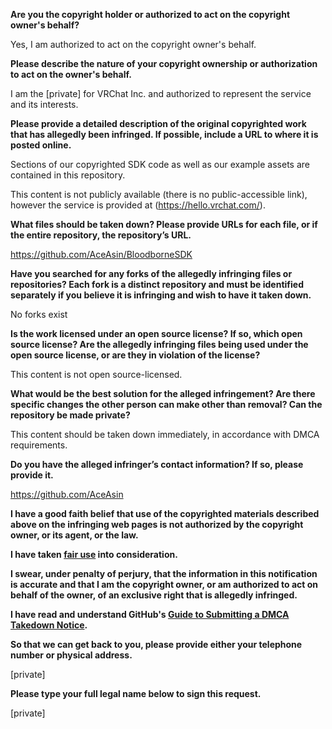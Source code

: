 **Are you the copyright holder or authorized to act on the copyright owner's behalf?**

Yes, I am authorized to act on the copyright owner's behalf.

**Please describe the nature of your copyright ownership or authorization to act on the owner's behalf.**

I am the [private] for VRChat Inc. and authorized to represent the service and its interests.

**Please provide a detailed description of the original copyrighted work that has allegedly been infringed. If possible, include a URL to where it is posted online.**

Sections of our copyrighted SDK code as well as our example assets are contained in this repository.

This content is not publicly available (there is no public-accessible link), however the service is provided at (https://hello.vrchat.com/).

**What files should be taken down? Please provide URLs for each file, or if the entire repository, the repository’s URL.**

https://github.com/AceAsin/BloodborneSDK

**Have you searched for any forks of the allegedly infringing files or repositories? Each fork is a distinct repository and must be identified separately if you believe it is infringing and wish to have it taken down.**

No forks exist

**Is the work licensed under an open source license? If so, which open source license? Are the allegedly infringing files being used under the open source license, or are they in violation of the license?**

This content is not open source-licensed.

**What would be the best solution for the alleged infringement? Are there specific changes the other person can make other than removal? Can the repository be made private?**

This content should be taken down immediately, in accordance with DMCA requirements.

**Do you have the alleged infringer’s contact information? If so, please provide it.**

https://github.com/AceAsin

**I have a good faith belief that use of the copyrighted materials described above on the infringing web pages is not authorized by the copyright owner, or its agent, or the law.**

**I have taken <a href="https://www.lumendatabase.org/topics/22">fair use</a> into consideration.**

**I swear, under penalty of perjury, that the information in this notification is accurate and that I am the copyright owner, or am authorized to act on behalf of the owner, of an exclusive right that is allegedly infringed.**

**I have read and understand GitHub's <a href="https://docs.github.com/articles/guide-to-submitting-a-dmca-takedown-notice/">Guide to Submitting a DMCA Takedown Notice</a>.**

**So that we can get back to you, please provide either your telephone number or physical address.**

[private]

**Please type your full legal name below to sign this request.**

[private]

